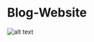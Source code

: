 # Blog-Website

![alt text](https://github.com/[GeorgeMuigai]/[Blog-Website]/blob/[main]/blog5.jpg?raw=true)

